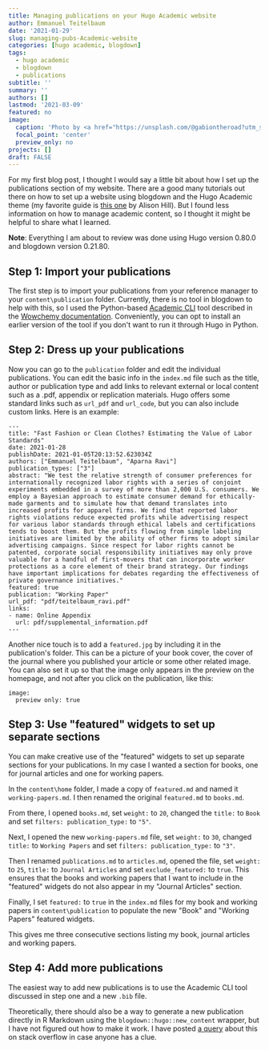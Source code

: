 ```yaml
---
title: Managing publications on your Hugo Academic website
author: Emmanuel Teitelbaum
date: '2021-01-29'
slug: managing-pubs-Academic-website
categories: [hugo academic, blogdown]
tags:
  - hugo academic
  - blogdown
  - publications
subtitle: ''
summary: ''
authors: []
lastmod: '2021-03-09' 
featured: no
image: 
  caption: 'Photo by <a href="https://unsplash.com/@gabiontheroad?utm_source=unsplash&amp;utm_medium=referral&amp;utm_content=creditCopyText">Gabriella Clare Marino</a> on <a href="https://unsplash.com/s/photos/publications?utm_source=unsplash&amp;utm_medium=referral&amp;utm_content=creditCopyText">Unsplash</a></span>'
  focal_point: 'center'
  preview_only: no
projects: []
draft: FALSE
---
```


For my first blog post, I thought I would say a little bit about how I set up the publications section of my website. There are a good many tutorials out there on how to set up a website using blogdown and the Hugo Academic theme (my favorite guide is [this one](https://alison.rbind.io/post/new-year-new-blogdown/)  by Alison Hill). But I found less information on how to manage academic content, so I thought it might be helpful to share what I learned. 

**Note**: Everything I am about to review was done using Hugo version 0.80.0 and blogdown version 0.21.80.   

## Step 1: Import your publications

The first step is to import your publications from your reference manager to your `content\publication` folder. Currently, there is no tool in blogdown to help with this, so I used the Python-based [Academic CLI](https://github.com/wowchemy/hugo-academic-cli) tool described in the [Wowchemy documentation](https://wowchemy.com/docs/content/publications/). Conveniently, you can opt to install an earlier version of the tool if you don't want to run it through Hugo in Python.  

## Step 2: Dress up your publications

Now you can go to the `publication` folder and edit the individual publications. You can edit the basic info in the `index.md` file such as the title, author or publication type and add links to relevant external or local content such as a .pdf, appendix or replication materials. Hugo offers some standard links such as `url_pdf` and `url_code`, but you can also include custom links. Here is an example: 

```
---
title: "Fast Fashion or Clean Clothes? Estimating the Value of Labor Standards"
date: 2021-01-28
publishDate: 2021-01-05T20:13:52.623034Z
authors: ["Emmanuel Teitelbaum", "Aparna Ravi"]
publication_types: ["3"]
abstract: "We test the relative strength of consumer preferences for internationally recognized labor rights with a series of conjoint experiments embedded in a survey of more than 2,000 U.S. consumers. We employ a Bayesian approach to estimate consumer demand for ethically-made garments and to simulate how that demand translates into increased profits for apparel firms. We find that reported labor rights violations reduce expected profits while advertising respect for various labor standards through ethical labels and certifications tends to boost them. But the profits flowing from simple labeling initiatives are limited by the ability of other firms to adopt similar advertising campaigns. Since respect for labor rights cannot be patented, corporate social responsibility initiatives may only prove valuable for a handful of first-movers that can incorporate worker protections as a core element of their brand strategy. Our findings have important implications for debates regarding the effectiveness of private governance initiatives."
featured: true
publication: "Working Paper"
url_pdf: "pdf/teitelbaum_ravi.pdf"
links: 
- name: Online Appendix
  url: pdf/supplemental_information.pdf
---
```

Another nice touch is to add a `featured.jpg` by including it in the publication's folder. This can be a picture of your book cover, the cover of the journal where you published your article or some other related image. You can also set it up so that the image only appears in the preview on the homepage, and not after you click on the publication, like this: 

```
image: 
  preview only: true  
```

## Step 3: Use "featured" widgets to set up separate sections

You can make creative use of the "featured" widgets to set up separate sections for your publications. In my case I wanted a section for books, one for journal articles and one for working papers. 

In the `content\home` folder, I made a copy of `featured.md` and named it `working-papers.md`. I then renamed the original `featured.md` to `books.md`.  

From there, I opened `books.md`, set `weight:` to `20`, changed the `title:` to `Book` and set `filters: publication_type:` to `"5"`. 

Next, I opened the new `working-papers.md` file, set `weight:` to `30`, changed `title:` to `Working Papers` and set `filters: publication_type:` to  `"3"`.

Then I renamed `publications.md` to `articles.md`, opened the file, set `weight:` to `25`, `title:` to  `Journal Articles` and set `exclude_featured:` to `true`. This ensures that the books and working papers that I want to include in the "featured" widgets do not also appear in my "Journal Articles" section. 

Finally, I set `featured:` to `true` in the `index.md` files for my book and working papers in `content\publication` to populate the new "Book" and "Working Papers" featured widgets. 

This gives me three consecutive sections listing my book, journal articles and working papers. 

## Step 4: Add more publications

The easiest way to add new publications is to use the Academic CLI tool discussed in step one and a new `.bib` file.

Theoretically, there should also be a way to generate a new publication directly in R Markdown using the `blogdown::hugo::new_content` wrapper, but I have not figured out how to make it work. I have posted [a query](https://stackoverflow.com/questions/66057149/how-to-add-a-new-publication-to-a-blogdown-academic-themed-website) about this on stack overflow in case anyone has a clue.  

<script src="https://utteranc.es/client.js"
        repo="eteitelbaum/academic-website"
        issue-term="pathname"
        theme="github-light"
        crossorigin="anonymous"
        async>
</script>

